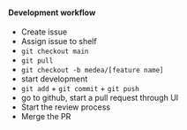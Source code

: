 #### Development workflow

- Create issue
- Assign issue to shelf
- `git checkout main`
- `git pull`
- `git checkout -b medea/[feature name]`
- start development
- `git add` + `git commit` + `git push`
- go to github, start a pull request through UI
- Start the review process
- Merge the PR

